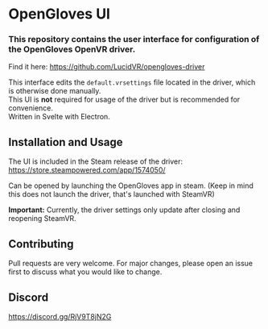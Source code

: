 # OpenGloves UI

### This repository contains the user interface for configuration of the OpenGloves OpenVR driver.  
Find it here: https://github.com/LucidVR/opengloves-driver

This interface edits the `default.vrsettings` file located in the driver, which is otherwise done manually.  
This UI is **not** required for usage of the driver but is recommended for convenience.  
Written in Svelte with Electron.

## Installation and Usage
The UI is included in the Steam release of the driver:
https://store.steampowered.com/app/1574050/ 

Can be opened by launching the OpenGloves app in steam. 
(Keep in mind this does not launch the driver, that's launched with SteamVR)

 __Important:__ Currently, the driver settings only update after closing and reopening SteamVR.
 
 ## Contributing
Pull requests are very welcome. For major changes, please open an issue first to discuss what you would like to change.


## Discord
https://discord.gg/RjV9T8jN2G


